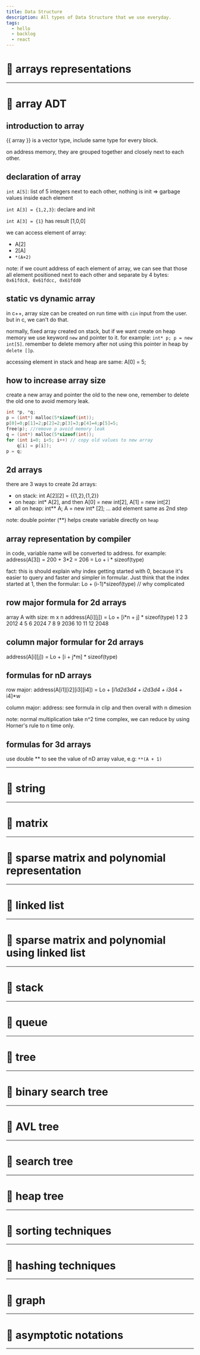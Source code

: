 ```yaml
---
title: Data Structure
description: All types of Data Structure that we use everyday.
tags:
  - hello
  - backlog
  - react
---
```


# 🥕 arrays representations

---

# 🥕 array ADT

## introduction to array

{{ array }} is a vector type, include same type for every block.
<!--SR:!2024-02-04,4,270-->

on address memory, they are grouped together and closely next to each other.

## declaration of array

`int A[5]`: list of 5 integers next to each other, nothing is init => garbage values inside each element

`int A[3] = {1,2,3}`: declare and init

`int A[3] = {1}` has result [1,0,0]

we can access element of array:

- A[2]
- 2[A]
- `*(A+2)`

note: if we count address of each element of array, we can see that those all element positioned next to each other and separate by 4 bytes: `0x61fdc8, 0x61fdcc, 0x61fdd0`

## static vs dynamic array

in c++, array size can be created on run time with `cin` input from the user. but in c, we can't do that.

normally, fixed array created on stack, but if we want create on heap memory we use keyword `new` and pointer to it. for example: `int* p; p = new int[5]`. remember to delete memory after not using this pointer in heap by `delete []p`.

accessing element in stack and heap are same: A[0] = 5;

## how to increase array size

create a new array and pointer the old to the new one, remember to delete the old one to avoid memory leak.

```cpp
int *p, *q;
p = (int*) malloc(5*sizeof(int));
p[0]=0;p[1]=2;p[2]=2;p[3]=3;p[4]=4;p[5]=5;
free(p); //remove p avoid memory leak
q = (int*) malloc(5*sizeof(int));
for (int i=0; i<5; i++) // copy old values to new array
    q[i] = p[i]);
p = q;
```

## 2d arrays

there are 3 ways to create 2d arrays:

- on stack: int A[2][2] = {{1,2},{1,2}}
- on heap: int* A[2], and then A[0] = new int[2], A[1] = new int[2]
- all on heap: int** A; A = new int* [2]; ... add element same as 2nd step
<!--SR:!2024-02-01,1,230-->

note: double pointer (**) helps create variable directly on `heap`

## array representation by compiler

in code, variable name will be converted to address. for example: address(A[3]) = 200 + 3*2 = 206 = Lo + i * sizeof(type)

fact: this is should explain why index getting started with 0, because it's easier to query and faster and simpler in formular. Just think that the index started at 1, then the formular: Lo + (i-1)*sizeof(type) // why complicated

## row major formula for 2d arrays

array A with size: m x n
address(A[i][j]) = Lo + [i*n + j] * sizeof(type)
1 2 3 2012
4 5 6 2024
7 8 9 2036
10 11 12 2048

## column major formular for 2d arrays

address(A[i][j]) = Lo + [i + j*m] * sizeof(type)

## formulas for nD arrays

row major: 
address(A[i1][i2][i3][i4]) = Lo + [i1*d2*d3*d4 + i2*d3*d4 + i3*d4 + i4]*w

column major:
address: see formula in clip and then overall with n dimesion

note: normal multiplication take n^2 time complex, we can reduce by using Horner's rule to n time only.

## formulas for 3d arrays

use double ** to see the value of nD array value, e.g: `**(A + 1)`

---

# 🥕 string

---

# 🥕 matrix

---

# 🥕 sparse matrix and polynomial representation

---

# 🥕 linked list

---

# 🥕 sparse matrix and polynomial using linked list

---

# 🥕 stack

---

# 🥕 queue

---

# 🥕 tree

---

# 🥕 binary search tree

---

# 🥕 AVL tree

---

# 🥕 search tree

---

# 🥕 heap tree

---

# 🥕 sorting techniques

---

# 🥕 hashing techniques

---

# 🥕 graph

---

# 🥕 asymptotic notations

---
